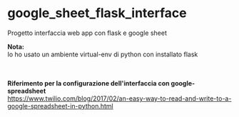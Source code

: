 # google_sheet_flask_interface
Progetto interfaccia web app con flask e google sheet 

<b>Nota:</b><br>
Io ho usato un ambiente virtual-env di python con installato flask

<br><br>
<b>Riferimento per la configurazione dell'interfaccia con google-spreadsheet</b><br>
https://www.twilio.com/blog/2017/02/an-easy-way-to-read-and-write-to-a-google-spreadsheet-in-python.html
